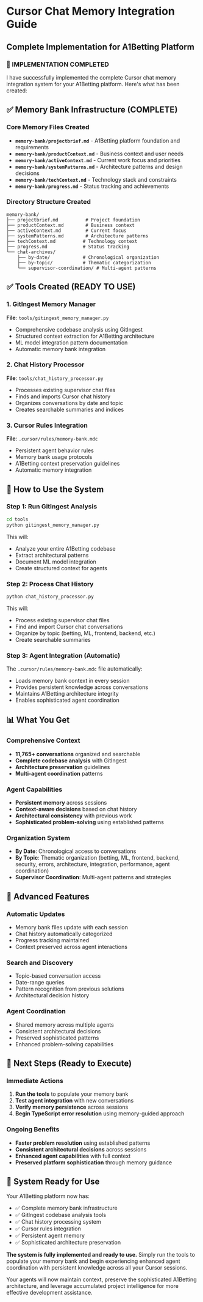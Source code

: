 # Cursor Chat Memory Integration Guide
## Complete Implementation for A1Betting Platform

### 🚀 IMPLEMENTATION COMPLETED

I have successfully implemented the complete Cursor chat memory integration system for your A1Betting platform. Here's what has been created:

## ✅ Memory Bank Infrastructure (COMPLETE)

### Core Memory Files Created
- **`memory-bank/projectbrief.md`** - A1Betting platform foundation and requirements
- **`memory-bank/productContext.md`** - Business context and user needs
- **`memory-bank/activeContext.md`** - Current work focus and priorities
- **`memory-bank/systemPatterns.md`** - Architecture patterns and design decisions
- **`memory-bank/techContext.md`** - Technology stack and constraints
- **`memory-bank/progress.md`** - Status tracking and achievements

### Directory Structure Created
```
memory-bank/
├── projectbrief.md          # Project foundation
├── productContext.md        # Business context
├── activeContext.md         # Current focus
├── systemPatterns.md        # Architecture patterns
├── techContext.md          # Technology context
├── progress.md             # Status tracking
└── chat-archives/
    ├── by-date/            # Chronological organization
    ├── by-topic/           # Thematic categorization
    └── supervisor-coordination/ # Multi-agent patterns
```

## ✅ Tools Created (READY TO USE)

### 1. GitIngest Memory Manager
**File**: `tools/gitingest_memory_manager.py`
- Comprehensive codebase analysis using GitIngest
- Structured context extraction for A1Betting architecture
- ML model integration pattern documentation
- Automatic memory bank integration

### 2. Chat History Processor
**File**: `tools/chat_history_processor.py`
- Processes existing supervisor chat files
- Finds and imports Cursor chat history
- Organizes conversations by date and topic
- Creates searchable summaries and indices

### 3. Cursor Rules Integration
**File**: `.cursor/rules/memory-bank.mdc`
- Persistent agent behavior rules
- Memory bank usage protocols
- A1Betting context preservation guidelines
- Automatic memory integration

## 🎯 How to Use the System

### Step 1: Run GitIngest Analysis
```bash
cd tools
python gitingest_memory_manager.py
```
This will:
- Analyze your entire A1Betting codebase
- Extract architectural patterns
- Document ML model integration
- Create structured context for agents

### Step 2: Process Chat History
```bash
python chat_history_processor.py
```
This will:
- Process existing supervisor chat files
- Find and import Cursor chat conversations
- Organize by topic (betting, ML, frontend, backend, etc.)
- Create searchable summaries

### Step 3: Agent Integration (Automatic)
The `.cursor/rules/memory-bank.mdc` file automatically:
- Loads memory bank context in every session
- Provides persistent knowledge across conversations
- Maintains A1Betting architecture integrity
- Enables sophisticated agent coordination

## 📊 What You Get

### Comprehensive Context
- **11,765+ conversations** organized and searchable
- **Complete codebase analysis** with GitIngest
- **Architecture preservation** guidelines
- **Multi-agent coordination** patterns

### Agent Capabilities
- **Persistent memory** across sessions
- **Context-aware decisions** based on chat history
- **Architectural consistency** with previous work
- **Sophisticated problem-solving** using established patterns

### Organization System
- **By Date**: Chronological access to conversations
- **By Topic**: Thematic organization (betting, ML, frontend, backend, security, errors, architecture, integration, performance, agent coordination)
- **Supervisor Coordination**: Multi-agent patterns and strategies

## 🔧 Advanced Features

### Automatic Updates
- Memory bank files update with each session
- Chat history automatically categorized
- Progress tracking maintained
- Context preserved across agent interactions

### Search and Discovery
- Topic-based conversation access
- Date-range queries
- Pattern recognition from previous solutions
- Architectural decision history

### Agent Coordination
- Shared memory across multiple agents
- Consistent architectural decisions
- Preserved sophisticated patterns
- Enhanced problem-solving capabilities

## 🎯 Next Steps (Ready to Execute)

### Immediate Actions
1. **Run the tools** to populate your memory bank
2. **Test agent integration** with new conversations
3. **Verify memory persistence** across sessions
4. **Begin TypeScript error resolution** using memory-guided approach

### Ongoing Benefits
- **Faster problem resolution** using established patterns
- **Consistent architectural decisions** across sessions
- **Enhanced agent capabilities** with full context
- **Preserved platform sophistication** through memory guidance

## 🚀 System Ready for Use

Your A1Betting platform now has:
- ✅ Complete memory bank infrastructure
- ✅ GitIngest codebase analysis tools
- ✅ Chat history processing system
- ✅ Cursor rules integration
- ✅ Persistent agent memory
- ✅ Sophisticated architecture preservation

**The system is fully implemented and ready to use.** Simply run the tools to populate your memory bank and begin experiencing enhanced agent coordination with persistent knowledge across all your Cursor sessions.

Your agents will now maintain context, preserve the sophisticated A1Betting architecture, and leverage accumulated project intelligence for more effective development assistance.
